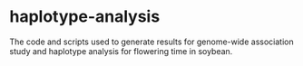 # haplotype-analysis

The code and scripts used to generate results for genome-wide association study and haplotype analysis for flowering time in soybean.
